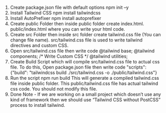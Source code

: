 1. Create package.json file with default options
    npm init –y
2. Install Tailwind CSS
    npm install tailwindcss
3. Install AutoPrefixer
    npm install autoprefixer
4. Create public Folder then inside public folder create index.html. public/index.html where you can write your html code.
5. Create src Folder then inside src folder create tailwind.css file (You can change file name). src/tailwind.css file is used to write tailwind directives and custom CSS.
6. Open src/tailwind.css file then write code
        @tailwind base;
        @tailwind components;
        /* Write Custom CSS */
        @tailwind utilities;
7. Create Build Script which will compile src/tailwind.css file to actual css file. To do this, Open package.json file then write code
        "scripts": {"build": "tailwindcss build ./src/tailwind.css -o ./public/tailwind.css"}
8. Run the script
        npm run build
  This will generate a compiled tailwind.css file inside public folder. This public/tailwind.css file has actual tailwind css code. You should not modify this file.
9. Done
   Note - If we are working on a small project which doesn’t use any kind of framework then we should use “Tailwind CSS without PostCSS” process to install tailwind.
